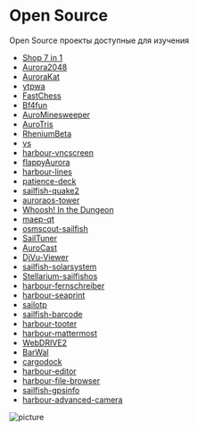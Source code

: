 Open Source
===================

Open Source проекты доступные для изучения

* [Shop 7 in 1](../open-source/shop-7-1/)
* [Aurora2048](../open-source/Aurora2048/)
* [AuroraKat](../open-source/AuroraKat/)
* [ytpwa](../open-source/ytpwa/)
* [FastChess](../open-source/FastChess/)
* [Bf4fun](../open-source/Bf4fun/)
* [AuroMinesweeper](../open-source/AuroMinesweeper/)
* [AuroTris](../open-source/AuroTris/)
* [RheniumBeta](../open-source/RheniumBeta/)
* [vs](../open-source/vs/)
* [harbour-vncscreen](../open-source/harbour-vncscreen/)
* [flappyAurora](../open-source/flappyAurora/)
* [harbour-lines](../open-source/harbour-lines/)
* [patience-deck](../open-source/patience-deck/)
* [sailfish-quake2](../open-source/sailfish-quake2/)
* [auroraos-tower](../open-source/auroraos-tower/)
* [Whoosh! In the Dungeon](../open-source/Whoosh-In-the-Dungeon/)
* [maep-qt](../open-source/maep-qt/)
* [osmscout-sailfish](../open-source/osmscout-sailfish/)
* [SailTuner](../open-source/SailTuner/)
* [AuroCast](../open-source/AuroCast/)
* [DjVu-Viewer](../open-source/DjVu-Viewer/)
* [sailfish-solarsystem](../open-source/sailfish-solarsystem/)
* [Stellarium-sailfishos](../open-source/Stellarium-sailfishos/)
* [harbour-fernschreiber](../open-source/harbour-fernschreiber/)
* [harbour-seaprint](../open-source/harbour-seaprint/)
* [sailotp](../open-source/sailotp/)
* [sailfish-barcode](../open-source/sailfish-barcode/)
* [harbour-tooter](../open-source/harbour-tooter/)
* [harbour-mattermost](../open-source/harbour-mattermost/)
* [WebDRIVE2](../open-source/WebDRIVE2/)
* [BarWal](../open-source/BarWal/)
* [cargodock](../open-source/cargodock/)
* [harbour-editor](../open-source/harbour-editor/)
* [harbour-file-browser](../open-source/harbour-file-browser/)
* [sailfish-gpsinfo](../open-source/sailfish-gpsinfo/)
* [harbour-advanced-camera](../open-source/harbour-advanced-camera/)
<!-- * [waterra](../open-source/waterra/) -->
<!-- * [Picross](../open-source/Picross/) -->

![picture](../data/open.png)
